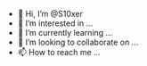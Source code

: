 - 👋 Hi, I’m @S10xer
- 👀 I’m interested in ...
- 🌱 I’m currently learning ...
- 💞️ I’m looking to collaborate on ...
- 📫 How to reach me ...

<!---
S10xer/S10xer is a ✨ special ✨ repository because its `README.md` (this file) appears on your GitHub profile.
You can click the Preview link to take a look at your changes.
--->
